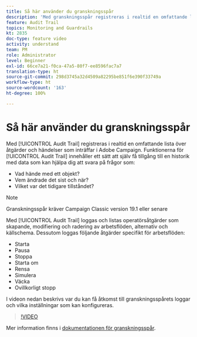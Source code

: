 ```yaml
---
title: Så här använder du granskningsspår
description: 'Med granskningsspår registreras i realtid en omfattande lista över åtgärder och händelser som inträffar i Adobe Campaign. '
feature: Audit Trail
topics: Monitoring and Guardrails
kt: 2835
doc-type: feature video
activity: understand
team: PM
role: Administrator
level: Beginner
exl-id: 66ce7a21-f0ca-47a5-80f7-ee8596fac7a7
translation-type: ht
source-git-commit: 298d3745a32d4509a82295be851f6e390f33749a
workflow-type: ht
source-wordcount: '163'
ht-degree: 100%

---
```


# Så här använder du granskningsspår

Med [!UICONTROL Audit Trail] registreras i realtid en omfattande lista över åtgärder och händelser som inträffar i Adobe Campaign. Funktionerna för [!UICONTROL Audit Trail] innehåller ett sätt att själv få tillgång till en historik med data som kan hjälpa dig att svara på frågor som:

* Vad hände med ett objekt?
* Vem ändrade det sist och när?
* Vilket var det tidigare tillståndet?

>[!NOTE]
>
>Granskningsspår kräver Campaign Classic version 19.1 eller senare

Med [!UICONTROL Audit Trail] loggas och listas operatörsåtgärder som skapande, modifiering och radering av arbetsflöden, alternativ och källschema. Dessutom loggas följande åtgärder specifikt för arbetsflöden:

* Starta
* Pausa
* Stoppa
* Starta om
* Rensa
* Simulera
* Väcka
* Ovillkorligt stopp

I videon nedan beskrivs var du kan få åtkomst till granskningsspårets loggar och vilka inställningar som kan konfigureras.

>[!VIDEO](https://video.tv.adobe.com/v/27425?quality=12)

Mer information finns i [dokumentationen för granskningsspår](https://docs.adobe.com/content/help/sv-SE/campaign-classic/using/monitoring-campaign-classic/production-procedures/audit-trail.html).
